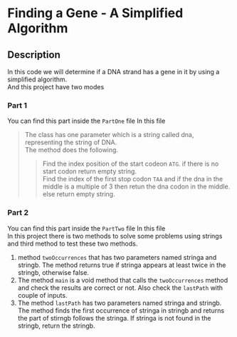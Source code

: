 # Finding a Gene - A Simplified Algorithm

## Description

In this code we will determine if a DNA strand has a gene in it by using a simplified algorithm.  
And this project have two modes

### Part 1

You can find this part inside the `PartOne` file  In this file
> The class has one parameter which is a string called dna, representing the string of DNA.  
> The method does the following.
>> Find the index position of the start codeon `ATG`. if there is no start codon return empty string.  
>> Find the index of the first stop codon `TAA` and if the dna in the middle is a multiple of 3 then retun the dna codon in the middle.  
>> else return empty string.

### Part 2

You can find this part inside the `PartTwo` file In this file  
In this project there is two methods to solve some problems using strings and third method to test these two methods.  

1. method `twoOccurrences` that has two parameters named stringa and stringb. The method returns true if stringa appears at least twice in the stringb, otherwise false.
2. The method `main` is a void method that calls the `twoOccurrences` method and check the results are correct or not. Also check the `lastPath` with couple of inputs.
3. The method `lastPath` has two parameters named stringa and stringb. The method finds the first occurrence of stringa in stringb and returns the part of stirngb follows the stringa. If stringa is not found in the stringb, return the stringb.
